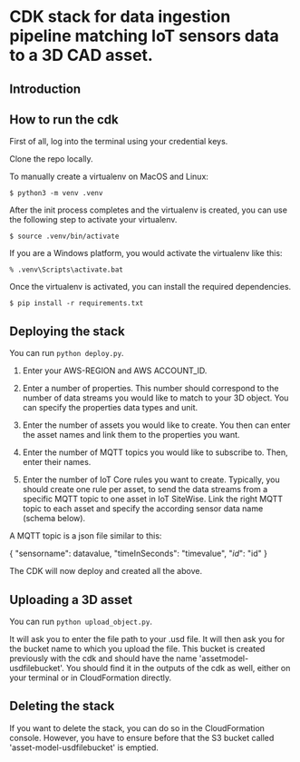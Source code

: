 # CDK stack for data ingestion pipeline matching IoT sensors data to a 3D CAD asset. 

## Introduction

## How to run the cdk

First of all, log into the terminal using your credential keys.

Clone the repo locally.


To manually create a virtualenv on MacOS and Linux:

```
$ python3 -m venv .venv
```

After the init process completes and the virtualenv is created, you can use the following
step to activate your virtualenv.

```
$ source .venv/bin/activate
```

If you are a Windows platform, you would activate the virtualenv like this:

```
% .venv\Scripts\activate.bat
```

Once the virtualenv is activated, you can install the required dependencies.

```
$ pip install -r requirements.txt
```

## Deploying the stack

You can run ```python deploy.py```.

1. Enter your AWS-REGION and AWS ACCOUNT_ID.

2. Enter a number of properties. This number should correspond to the number of data streams you would like to match to your 3D object. You can specify the properties data types and unit.

3. Enter the number of assets you would like to create. You then can enter the asset names and link them to the properties you want. 

4. Enter the number of MQTT topics you would like to subscribe to. Then, enter their names.

5. Enter the number of IoT Core rules you want to create. Typically, you should create one rule per asset, to send the data streams from a specific MQTT topic to one asset in IoT SiteWise. Link the right MQTT topic to each asset and specify the according sensor data name (schema below). 

A MQTT topic is a json file similar to this: 

{
  "sensorname": datavalue,
  "timeInSeconds": "timevalue",
  "_id_": "id"
}

The CDK will now deploy and created all the above.


## Uploading a 3D asset

You can run ```python upload_object.py```.

It will ask you to enter the file path to your .usd file. It will then ask you for the bucket name to which you upload the file. This bucket is created previously with the cdk and should have the name 'assetmodel-usdfilebucket'. You should find it in the outputs of the cdk as well, either on your terminal or in CloudFormation directly. 


## Deleting the stack

If you want to delete the stack, you can do so in the CloudFormation console. However, you have to ensure before that the S3 bucket called 'asset-model-usdfilebucket' is emptied. 